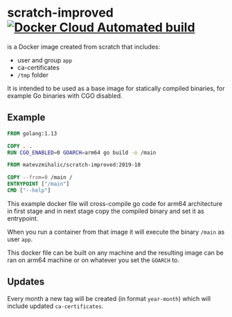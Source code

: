 # scratch-improved [![Docker Cloud Automated build](https://img.shields.io/docker/cloud/automated/matevzmihalic/scratch-improved)](https://hub.docker.com/r/matevzmihalic/scratch-improved)

is a Docker image created from scratch that includes:

* user and group `app`
* ca-certificates
* `/tmp` folder

It is intended to be used as a base image for statically compiled binaries, for example Go binaries with CGO disabled.

## Example

```Dockerfile
FROM golang:1.13

COPY . .
RUN CGO_ENABLED=0 GOARCH=arm64 go build -o /main

FROM matevzmihalic/scratch-improved:2019-10

COPY --from=0 /main /
ENTRYPOINT ["/main"]
CMD ["--help"]
```

This example docker file will cross-compile go code for arm64 architecture in first stage and in next stage copy the compiled binary and set it as entrypoint.

When you run a container from that image it will execute the binary `/main` as user `app`.

This docker file can be built on any machine and the resulting image can be ran on arm64 machine or on whatever you set the `GOARCH` to.

## Updates

Every month a new tag will be created (in format `year-month`) which will include updated `ca-certificates`.
